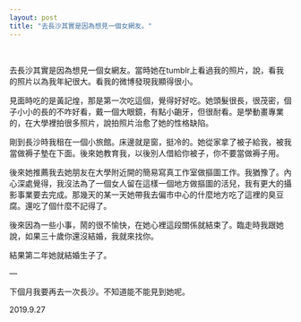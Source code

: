 ```yaml
---
layout: post
title: "去長沙其實是因為想見一個女網友。"
---
```


  
&nbsp;
&nbsp;


去長沙其實是因為想見一個女網友。當時她在tumblr上看過我的照片，說，看我的照片以為我年紀很大。看我的微博發現我顯得很小。

見面時吃的是黃記煌，那是第一次吃這個，覺得好好吃。她頭髮很長，很茂密，個子小小的長的不咋好看，戴一個大眼鏡，有點小齙牙，但很耐看。是學動畫專業的，在大學裡拍很多照片，說拍照片治愈了她的性格缺陷。

剛到長沙時我租在一個小旅館。床邊就是窗，挺冷的。她從家拿了被子給我，被我當做褥子墊在下面。後來她教育我，以後別人借給你被子，你不要當做褥子用。

後來她推薦我去她朋友在大學附近開的簡易寫真工作室做摳圖工作。我猶豫了。內心深處覺得，我沒法為了一個女人留在這樣一個地方做摳圖的活兒，我有更大的攝影事業要去完成。那幾天的某一天她帶我去偏市中心的什麼地方吃了這裡的臭豆腐。還吃了個什麼不記得了。

後來因為一些小事，鬧的很不愉快，在她心裡這段關係就結束了。臨走時我跟她說，如果三十歲你還沒結婚，我就來找你。

結果第二年她就結婚生子了。

—

下個月我要再去一次長沙。不知道能不能見到她呢。

2019.9.27